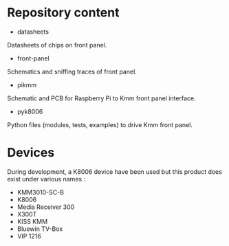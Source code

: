 Repository content
==================

 * datasheets

Datasheets of chips on front panel.

 * front-panel

Schematics and sniffing traces of front panel.

 * pikmm

Schematic and PCB for Raspberry Pi to Kmm front panel interface.

 * pyk8006

Python files (modules, tests, examples) to drive Kmm front panel.

Devices
=======

During development, a K8006 device have been used but this product does exist under various names :
 * KMM3010-SC-B
 * K8006
 * Media Receiver 300
 * X300T
 * KISS KMM
 * Bluewin TV-Box
 * VIP 1216

